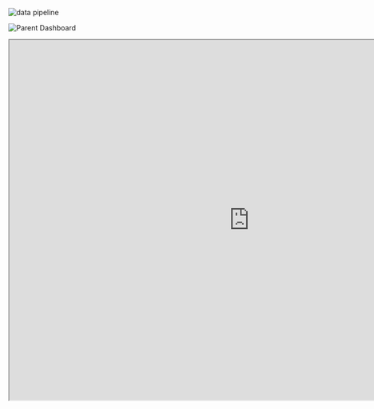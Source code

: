 ![data pipeline](https://github.com/jaskeerat8/chatstat/assets/32131898/ccfac041-317a-47ec-9041-67593aef6d11)

![Parent Dashboard](https://github.com/jaskeerat8/Chatstat-Internship/assets/32131898/507ef76e-87d2-4a1a-98af-670dd55f3892)


<iframe
    width="960"
    height="720"
    src="https://us-east-1.quicksight.aws.amazon.com/sn/embed/share/accounts/003440440646/dashboards/68c1cb88-38ef-449f-a450-785678b35091?directory_alias=chatstat">
</iframe>
